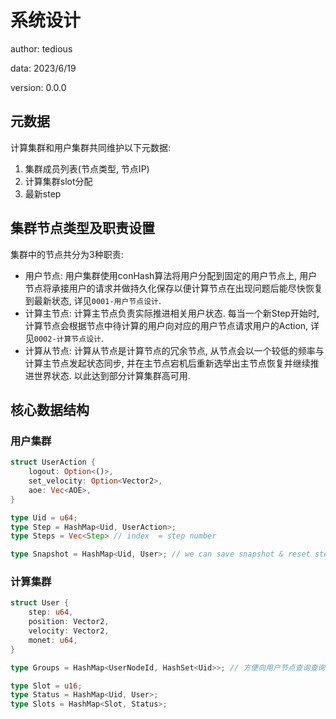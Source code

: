 # 系统设计

author: tedious

data: 2023/6/19

version: 0.0.0

## 元数据

计算集群和用户集群共同维护以下元数据:

1. 集群成员列表(节点类型, 节点IP)
2. 计算集群slot分配
3. 最新step

## 集群节点类型及职责设置

集群中的节点共分为3种职责:

- 用户节点: 用户集群使用conHash算法将用户分配到固定的用户节点上, 用户节点将承接用户的请求并做持久化保存以便计算节点在出现问题后能尽快恢复到最新状态, 详见`0001-用户节点设计`.
- 计算主节点: 计算主节点负责实际推进相关用户状态. 每当一个新Step开始时, 计算节点会根据节点中待计算的用户向对应的用户节点请求用户的Action, 详见`0002-计算节点设计`.
- 计算从节点: 计算从节点是计算节点的冗余节点, 从节点会以一个较低的频率与计算主节点发起状态同步, 并在主节点宕机后重新选举出主节点恢复并继续推进世界状态. 以此达到部分计算集群高可用.

## 核心数据结构

### 用户集群

```rust
struct UserAction {
    logout: Option<()>,
    set_velocity: Option<Vector2>,
    aoe: Vec<AOE>,
}

type Uid = u64;
type Step = HashMap<Uid, UserAction>;
type Steps = Vec<Step> // index  = step number

type Snapshot = HashMap<Uid, User>; // we can save snapshot & reset steps to 0;
```

### 计算集群

```rust
struct User {
    step: u64,
    position: Vector2,
    velocity: Vector2,
    monet: u64,
}

type Groups = HashMap<UserNodeId, HashSet<Uid>>; // 方便向用户节点查询查询, 因为用户与用户节点的绑定在用户集群不改变的情况下是固定的, 因此计算一次即可.

type Slot = u16;
type Status = HashMap<Uid, User>;
type Slots = HashMap<Slot, Status>;
```


